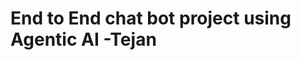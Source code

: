 # End to End chat bot project using Agentic AI -Tejan


<!-- 
(base) tejan@Tejans-MacBook-Air ChatBOTbyTejan % git add .
(base) tejan@Tejans-MacBook-Air ChatBOTbyTejan % git commit -m "second commit" 
(base) tejan@Tejans-MacBook-Air ChatBOTbyTejan % git push origin main -->